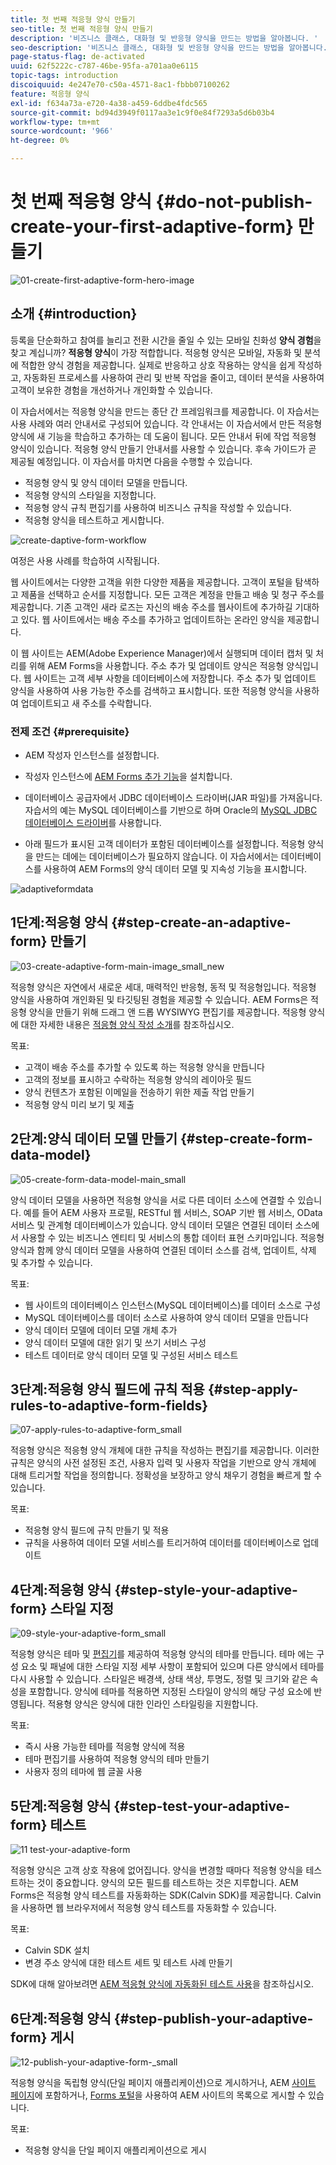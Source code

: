```yaml
---
title: 첫 번째 적응형 양식 만들기
seo-title: 첫 번째 적응형 양식 만들기
description: '비즈니스 클래스, 대화형 및 반응형 양식을 만드는 방법을 알아봅니다. '
seo-description: '비즈니스 클래스, 대화형 및 반응형 양식을 만드는 방법을 알아봅니다. '
page-status-flag: de-activated
uuid: 62f5222c-c787-46be-95fa-a701aa0e6115
topic-tags: introduction
discoiquuid: 4e247e70-c50a-4571-8ac1-fbbb07100262
feature: 적응형 양식
exl-id: f634a73a-e720-4a38-a459-6ddbe4fdc565
source-git-commit: bd94d3949f0117aa3e1c9f0e84f7293a5d6b03b4
workflow-type: tm+mt
source-wordcount: '966'
ht-degree: 0%

---
```


# 첫 번째 적응형 양식 {#do-not-publish-create-your-first-adaptive-form} 만들기

![01-create-first-adaptive-form-hero-image](assets/01-create-first-adaptive-form-hero-image.png)

## 소개 {#introduction}

등록을 단순화하고 참여를 늘리고 전환 시간을 줄일 수 있는 모바일 친화성 **양식 경험**&#x200B;을 찾고 계십니까? **적응형 양식**&#x200B;이 가장 적합합니다. 적응형 양식은 모바일, 자동화 및 분석에 적합한 양식 경험을 제공합니다. 실제로 반응하고 상호 작용하는 양식을 쉽게 작성하고, 자동화된 프로세스를 사용하여 관리 및 반복 작업을 줄이고, 데이터 분석을 사용하여 고객이 보유한 경험을 개선하거나 개인화할 수 있습니다.

이 자습서에서는 적응형 양식을 만드는 종단 간 프레임워크를 제공합니다. 이 자습서는 사용 사례와 여러 안내서로 구성되어 있습니다. 각 안내서는 이 자습서에서 만든 적응형 양식에 새 기능을 학습하고 추가하는 데 도움이 됩니다. 모든 안내서 뒤에 작업 적응형 양식이 있습니다. 적응형 양식 만들기 안내서를 사용할 수 있습니다. 후속 가이드가 곧 제공될 예정입니다. 이 자습서를 마치면 다음을 수행할 수 있습니다.

* 적응형 양식 및 양식 데이터 모델을 만듭니다.
* 적응형 양식의 스타일을 지정합니다.
* 적응형 양식 규칙 편집기를 사용하여 비즈니스 규칙을 작성할 수 있습니다.
* 적응형 양식을 테스트하고 게시합니다.

![create-daptive-form-workflow](assets/create-daptive-form-workflow.png)

여정은 사용 사례를 학습하여 시작됩니다.

웹 사이트에서는 다양한 고객을 위한 다양한 제품을 제공합니다. 고객이 포털을 탐색하고 제품을 선택하고 순서를 지정합니다. 모든 고객은 계정을 만들고 배송 및 청구 주소를 제공합니다. 기존 고객인 새라 로즈는 자신의 배송 주소를 웹사이트에 추가하길 기대하고 있다. 웹 사이트에서는 배송 주소를 추가하고 업데이트하는 온라인 양식을 제공합니다.

이 웹 사이트는 AEM(Adobe Experience Manager)에서 실행되며 데이터 캡처 및 처리를 위해 AEM Forms을 사용합니다. 주소 추가 및 업데이트 양식은 적응형 양식입니다. 웹 사이트는 고객 세부 사항을 데이터베이스에 저장합니다. 주소 추가 및 업데이트 양식을 사용하여 사용 가능한 주소를 검색하고 표시합니다. 또한 적응형 양식을 사용하여 업데이트되고 새 주소를 수락합니다.

### 전제 조건 {#prerequisite}

* AEM 작성자 인스턴스를 설정합니다.
* 작성자 인스턴스에 [AEM Forms 추가 기능](/help/forms/using/installing-configuring-aem-forms-osgi.md)을 설치합니다.
* 데이터베이스 공급자에서 JDBC 데이터베이스 드라이버(JAR 파일)를 가져옵니다. 자습서의 예는 MySQL 데이터베이스를 기반으로 하며 Oracle의 [MySQL JDBC 데이터베이스 드라이버](https://dev.mysql.com/downloads/connector/j/5.1.html)를 사용합니다.

* 아래 필드가 표시된 고객 데이터가 포함된 데이터베이스를 설정합니다. 적응형 양식을 만드는 데에는 데이터베이스가 필요하지 않습니다. 이 자습서에서는 데이터베이스를 사용하여 AEM Forms의 양식 데이터 모델 및 지속성 기능을 표시합니다.

![adaptiveformdata](assets/adaptiveformdata.png)

## 1단계:적응형 양식 {#step-create-an-adaptive-form} 만들기

![03-create-adaptive-form-main-image_small_new](assets/03-create-adaptive-form-main-image_small_new.png)

적응형 양식은 자연에서 새로운 세대, 매력적인 반응형, 동적 및 적응형입니다. 적응형 양식을 사용하여 개인화된 및 타깃팅된 경험을 제공할 수 있습니다. AEM Forms은 적응형 양식을 만들기 위해 드래그 앤 드롭 WYSIWYG 편집기를 제공합니다. 적응형 양식에 대한 자세한 내용은 [적응형 양식 작성 소개](/help/forms/using/introduction-forms-authoring.md)를 참조하십시오.

목표:

* 고객이 배송 주소를 추가할 수 있도록 하는 적응형 양식을 만듭니다
* 고객의 정보를 표시하고 수락하는 적응형 양식의 레이아웃 필드
* 양식 컨텐츠가 포함된 이메일을 전송하기 위한 제출 작업 만들기
* 적응형 양식 미리 보기 및 제출

[ ](create-adaptive-form.md)

## 2단계:양식 데이터 모델 만들기 {#step-create-form-data-model}

![05-create-form-data-model-main_small](assets/05-create-form-data-model-main_small.png)

양식 데이터 모델을 사용하면 적응형 양식을 서로 다른 데이터 소스에 연결할 수 있습니다. 예를 들어 AEM 사용자 프로필, RESTful 웹 서비스, SOAP 기반 웹 서비스, OData 서비스 및 관계형 데이터베이스가 있습니다. 양식 데이터 모델은 연결된 데이터 소스에서 사용할 수 있는 비즈니스 엔티티 및 서비스의 통합 데이터 표현 스키마입니다. 적응형 양식과 함께 양식 데이터 모델을 사용하여 연결된 데이터 소스를 검색, 업데이트, 삭제 및 추가할 수 있습니다.

목표:

* 웹 사이트의 데이터베이스 인스턴스(MySQL 데이터베이스)를 데이터 소스로 구성
* MySQL 데이터베이스를 데이터 소스로 사용하여 양식 데이터 모델을 만듭니다
* 양식 데이터 모델에 데이터 모델 개체 추가
* 양식 데이터 모델에 대한 읽기 및 쓰기 서비스 구성
* 테스트 데이터로 양식 데이터 모델 및 구성된 서비스 테스트

[ ](create-form-data-model.md)

## 3단계:적응형 양식 필드에 규칙 적용 {#step-apply-rules-to-adaptive-form-fields}

![07-apply-rules-to-adaptive-form_small](assets/07-apply-rules-to-adaptive-form_small.png)

적응형 양식은 적응형 양식 개체에 대한 규칙을 작성하는 편집기를 제공합니다. 이러한 규칙은 양식의 사전 설정된 조건, 사용자 입력 및 사용자 작업을 기반으로 양식 개체에 대해 트리거할 작업을 정의합니다. 정확성을 보장하고 양식 채우기 경험을 빠르게 할 수 있습니다.

목표:

* 적응형 양식 필드에 규칙 만들기 및 적용
* 규칙을 사용하여 데이터 모델 서비스를 트리거하여 데이터를 데이터베이스로 업데이트

## 4단계:적응형 양식 {#step-style-your-adaptive-form} 스타일 지정

![09-style-your-adaptive-form_small](assets/09-Style-your-adaptive-form_small.png)

적응형 양식은 테마 및 [편집기](/help/forms/using/themes.md)를 제공하여 적응형 양식의 테마를 만듭니다. 테마 에는 구성 요소 및 패널에 대한 스타일 지정 세부 사항이 포함되어 있으며 다른 양식에서 테마를 다시 사용할 수 있습니다. 스타일은 배경색, 상태 색상, 투명도, 정렬 및 크기와 같은 속성을 포함합니다. 양식에 테마를 적용하면 지정된 스타일이 양식의 해당 구성 요소에 반영됩니다. 적용형 양식은 양식에 대한 인라인 스타일링을 지원합니다.

목표:

* 즉시 사용 가능한 테마를 적응형 양식에 적용
* 테마 편집기를 사용하여 적응형 양식의 테마 만들기
* 사용자 정의 테마에 웹 글꼴 사용

[ ](style-your-adaptive-form.md)

## 5단계:적응형 양식 {#step-test-your-adaptive-form} 테스트

![11 test-your-adaptive-form](assets/11-test-your-adaptive-form.png)

적응형 양식은 고객 상호 작용에 없어집니다. 양식을 변경할 때마다 적응형 양식을 테스트하는 것이 중요합니다. 양식의 모든 필드를 테스트하는 것은 지루합니다. AEM Forms은 적응형 양식 테스트를 자동화하는 SDK(Calvin SDK)를 제공합니다. Calvin을 사용하면 웹 브라우저에서 적응형 양식 테스트를 자동화할 수 있습니다.

목표:

* Calvin SDK 설치
* 변경 주소 양식에 대한 테스트 세트 및 테스트 사례 만들기

SDK에 대해 알아보려면 [AEM 적응형 양식에 자동화된 테스트 사용](/help/forms/using/calvin.md)을 참조하십시오.

## 6단계:적응형 양식 {#step-publish-your-adaptive-form} 게시

![12-publish-your-adaptive-form-_small](assets/12-publish-your-adaptive-form-_small.png)

적응형 양식을 독립형 양식(단일 페이지 애플리케이션)으로 게시하거나, AEM [사이트 페이지](/help/forms/using/embed-adaptive-form-aem-sites.md)에 포함하거나, [Forms 포털](/help/forms/using/introduction-publishing-forms.md)을 사용하여 AEM 사이트의 목록으로 게시할 수 있습니다.

목표:

* 적응형 양식을 단일 페이지 애플리케이션으로 게시
